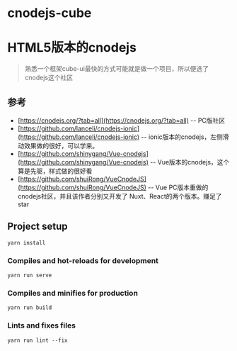 # cnodejs-cube

# HTML5版本的cnodejs

> 熟悉一个框架cube-ui最快的方式可能就是做一个项目，所以便选了cnodejs这个社区

## 参考
- [https://cnodejs.org/?tab=all](https://cnodejs.org/?tab=all) -- PC版社区
- [https://github.com/lanceli/cnodejs-ionic](https://github.com/lanceli/cnodejs-ionic) -- ionic版本的cnodejs，左侧滑动效果做的很好，可以学来。
- [https://github.com/shinygang/Vue-cnodejs](https://github.com/shinygang/Vue-cnodejs) -- Vue版本的cnodejs，这个算是先驱，样式做的很好看
- [https://github.com/shuiRong/VueCnodeJS](https://github.com/shuiRong/VueCnodeJS) -- Vue PC版本重做的cnodejs社区，并且该作者分别又开发了 Nuxt、React的两个版本。赚足了star

## Project setup
```
yarn install
```

### Compiles and hot-reloads for development
```
yarn run serve
```

### Compiles and minifies for production
```
yarn run build
```

### Lints and fixes files
```
yarn run lint --fix
```